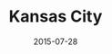 ---
title: Kansas City
date: 2015-07-28
images: [both-front.png, both-side.png, rbb-book.png]
props: [rbb, sb, red-chucks, rainbow-tshirt, bondage-gear, sombrero, gold-crown, studded-red-choker, studded-armband, aviators, reading-glasses, pearl-necklace, mardi-gras-beads, astroturf, mushrooms, trumpet, book, freddie-mustache, teddy-bears]
---